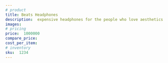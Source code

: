 ```yaml
---
# product
title: Beats Headphones 
description:  expensive headphones for the people who love aesthetics
images:  
# pricing  
price:  1000000
compare_price:  
cost_per_item:  
# inventory  
sku:  1234
---
```

